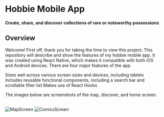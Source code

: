 # Hobbie Mobile App<br>
#### Create, share, and discover collections of rare or noteworthy possessions
<h2>Overview</h2>
Welcome! First off, thank you for taking the time to view this project. This repository will describe and show the features of my hobbie mobile app. It was created using React Native, which makes it compatible with both iOS and Android devices. There are four major features of the app
  
Sizes well across various screen sizes and devices, including tablets
Includes reusable functional components, including a search bar and scrollable filter list
Makes use of React Hooks

The images below are screenshots of the map, discover, and home screen.<div><br><div>
![MapScreen](https://johndan2354.github.io/BBMobileImages/Map.PNG)  ![ComicsScreen](https://johndan2354.github.io/BBMobileImages/Comics.PNG)

